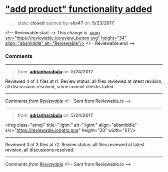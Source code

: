 # [&quot;add product&quot; functionality added](https://github.com/adrianharabula/condr/pull/127)

> state: **closed** opened by: **elis47** on: **5/23/2017**



&lt;!-- Reviewable:start --&gt;
This change is [&lt;img src&#x3D;&quot;https://reviewable.io/review_button.svg&quot; height&#x3D;&quot;34&quot; align&#x3D;&quot;absmiddle&quot; alt&#x3D;&quot;Reviewable&quot;/&gt;](https://reviewable.io/reviews/adrianharabula/condr/127)
&lt;!-- Reviewable:end --&gt;


### Comments

---
> from: [**adrianharabula**](https://github.com/adrianharabula/condr/pull/127#issuecomment-303745964) on: **5/24/2017**





Reviewed 4 of 4 files at r1.
Review status: all files reviewed at latest revision, all discussions resolved, some commit checks failed.

---



*Comments from [Reviewable](https://reviewable.io:443/reviews/adrianharabula/condr/127)*
&lt;!-- Sent from Reviewable.io --&gt;

---
> from: [**adrianharabula**](https://github.com/adrianharabula/condr/pull/127#issuecomment-303746664) on: **5/24/2017**

&lt;img class&#x3D;&quot;emoji&quot; title&#x3D;&quot;:lgtm:&quot; alt&#x3D;&quot;:lgtm:&quot; align&#x3D;&quot;absmiddle&quot; src&#x3D;&quot;https://reviewable.io/lgtm.png&quot; height&#x3D;&quot;20&quot; width&#x3D;&quot;61&quot;/&gt;

---

Reviewed 3 of 3 files at r2.
Review status: all files reviewed at latest revision, all discussions resolved.

---



*Comments from [Reviewable](https://reviewable.io:443/reviews/adrianharabula/condr/127#-:-KkuuytbO22M55OtcrqB:bnfp4nl)*
&lt;!-- Sent from Reviewable.io --&gt;

